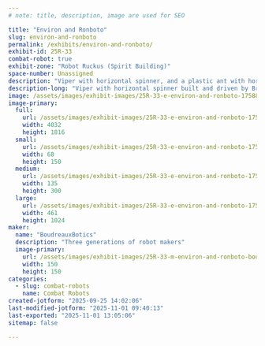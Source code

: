 ```yaml
---
# note: title, description, image are used for SEO

title: "Environ and Ronboto"
slug: environ-and-ronboto
permalink: /exhibits/environ-and-ronboto/
exhibit-id: 25R-33
combat-robot: true
exhibit-zone: "Robot Ruckus (Spirit Building)"
space-number: Unassigned
description: "Viper with horizontal spinner, and a plastic ant with horizontal drum"
description-long: "Viper with horizontal spinner built and driven by Brantley. Plastic ant with horizontal drum built and driven by Weston"
image: /assets/images/exhibit-images/25R-33-e-environ-and-ronboto-17588232445142980989540259547257-135x300.jpg
image-primary: 
  full:
    url: /assets/images/exhibit-images/25R-33-e-environ-and-ronboto-17588232445142980989540259547257-full.jpg
    width: 4032
    height: 1816
  small:
    url: /assets/images/exhibit-images/25R-33-e-environ-and-ronboto-17588232445142980989540259547257-68x150.jpg
    width: 68
    height: 150
  medium:
    url: /assets/images/exhibit-images/25R-33-e-environ-and-ronboto-17588232445142980989540259547257-135x300.jpg
    width: 135
    height: 300
  large:
    url: /assets/images/exhibit-images/25R-33-e-environ-and-ronboto-17588232445142980989540259547257-461x1024.jpg
    width: 461
    height: 1024
maker: 
  name: "BoudreauxBotics"
  description: "Three generations of robot makers"
  image-primary:
    url: /assets/images/exhibit-images/25R-33-m-environ-and-ronboto-boudreaux-1-300x300.png
    width: 150
    height: 150
categories: 
  - slug: combat-robots
    name: Combat Robots
created-jotform: "2025-09-25 14:02:06"
last-modified-jotform: "2025-11-01 09:40:13"
last-exported: "2025-11-01 13:05:06"
sitemap: false

---
```

